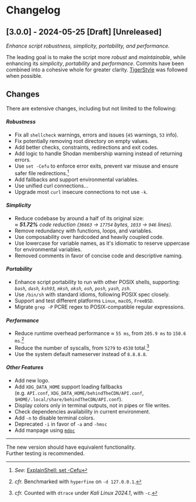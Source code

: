 # Changelog

## [3.0.0] - 2024-05-25 [Draft] [Unreleased]

_Enhance script robustness, simplicity, portability, and performance._

The leading goal is to make the script more *robust* and *maintainable*,
while enhancing its *simplicity*, *portability* and *performance*. Commits
have been combined into a cohesive whole for greater clarity. [TigerStyle]
was followed when possible.

## Changes

There are extensive changes, including but not limited to the following:

#### *Robustness*

- Fix all `shellcheck` warnings, errors and issues (`45` warnings, `53` info).
- Fix potentially removing root directory on empty values.
- Add better checks, constraints, redirections and exit codes.
- Add logic to handle Shodan membership warning instead of returning errors.
- Use `set -Cefu` to enforce error exits, prevent var misuse
  and ensure safer file redirections.[^cefu]
- Add fallbacks and support environmental variables.
- Use unified curl connections...
- Upgrade most `curl` insecure connections to not use `-k`.

#### *Simplicity*

- Reduce codebase by around a half of its original size:  
  *≈ **51.72%** code reduction*
  *(`36663` -> `17754` bytes, `1033` -> `946` lines).*
- Remove redundancy with functions, loops, and variables.
- Use composability over hardcoded and heavily coupled code.
- Use lowercase for variable names, as it's idiomatic to reserve uppercase
  for environmental variables.
- Removed comments in favor of concise code and descriptive naming.

#### *Portability*

- Enhance script portability to run with other POSIX shells, supporting:  
  *`bash`, `dash`, `ksh93`, `mksh`, `oksh`, `osh`, `posh`, `yash`, `zsh`.*
- Use `/bin/sh` with standard idioms, following POSIX spec closely.
- Support and test different platforms `Linux`, `macOS`, `FreeBSD`.
- Migrate `grep -P` PCRE regex to POSIX-compatible regular expressions.

#### *Performance*

- Reduce runtime overhead performance ≈ `55 ms`, from `205.9 ms`
  to `150.6 ms`.[^hyperfine]
- Reduce the number of syscalls, from `5279` to `4530` total.[^dtrace]
- Use the system default nameserver instead of `8.8.8.8`.

#### *Other Features*

- Add new logo.
- Add `XDG_DATA_HOME` support loading fallbacks  
  (e.g. `API.conf`, `XDG_DATA_HOME/behindTheCDN/API.conf`,
  `$HOME/.local/share/behindTheCDN/API.conf`).
- Display colors only in terminal outputs, not in pipes or file writes.
- Check dependencies availability in current environment.
- Add `-n` to disable terminal colors.
- Deprecated `-i` in favor of `-a` and `-hmsc`
- Add manpage using [`mdoc`][]

---

The new version should have equivalent functionality.  
Further testing is recommended.

[`mdoc`]: https://manpages.bsd.lv/mdoc.html

[TigerStyle]: https://github.com/tigerbeetle/tigerbeetle/blob/main/docs/TIGER_STYLE.md

[^cefu]: *See*: [ExplainShell: set -Cefu](https://explainshell.com/explain?cmd=set+-Cefu)
[^dtrace]: *cfr.* Counted with `dtrace` under _Kali Linux 2024.1_, with `-c`.
[^hyperfine]: *cfr.* Benchmarked with `hyperfine` on `-d 127.0.0.1`.
